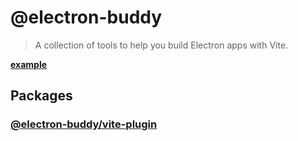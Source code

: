 # @electron-buddy

> A collection of tools to help you build Electron apps with Vite.

**[example](https://github.com/livemehere/electron-buddy/tree/master/packages/vite-plugin)**

## Packages

### [@electron-buddy/vite-plugin](https://github.com/livemehere/electron-buddy/tree/master/packages/vite-plugin)
